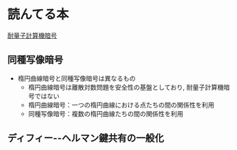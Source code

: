 # 読んてる本

[耐量子計算機暗号](https://www.morikita.co.jp/books/mid/087211)

## 同種写像暗号
- 楕円曲線暗号と同種写像暗号は異なるもの
  - 楕円曲線暗号は離散対数問題を安全性の基盤としており, 耐量子計算機暗号ではない
  - 楕円曲線暗号：一つの楕円曲線における点たちの間の関係性を利用
  - 同種写像暗号：複数の楕円曲線たちの間の関係性を利用

## ディフィー--ヘルマン鍵共有の一般化
